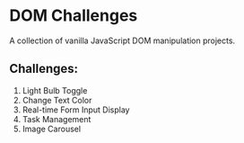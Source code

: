 # DOM Challenges

A collection of vanilla JavaScript DOM manipulation projects.

## Challenges:

1. Light Bulb Toggle
2. Change Text Color
3. Real-time Form Input Display
4. Task Management
5. Image Carousel
